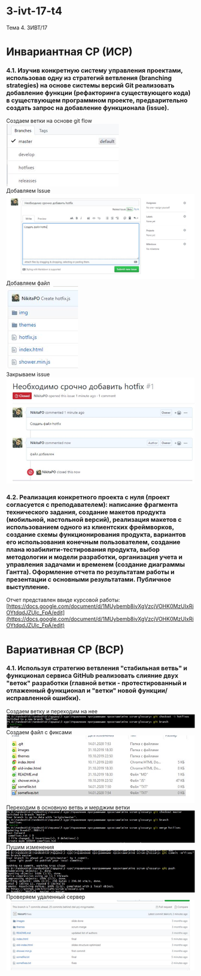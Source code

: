 # 3-ivt-17-t4
Тема 4. 3ИВТ/17

# Инвариантная СР (ИСР)

### 4.1. Изучив конкретную систему управления проектами, использовав одну из стратегий ветвления (branching strategies) на основе системы версий Git реализовать добавление функции (рефакторинга существующего кода) в существующем программном проекте, предварительно создать запрос на добавление функционала (issue). 

Создаем ветки на основе git flow  
![1.2](files/1.2.jpg)  
Добавляем Issue  
![1.3](files/1.3.jpg)  
Добавляем файл    
![1.4](files/1.4.jpg)  
Закрываем issue   
![1.5](files/1.5.jpg)  

### 4.2. Реализация конкретного проекта с нуля (проект согласуется с преподавателем): написание фрагмента технического задания, создание макетов продукта (мобильной, настольной версий), реализация макетов с использованием одного из клиентских фреймворков, создание схемы функционирования продукта, вариантов его использования конечным пользователем, создание плана юзабилити-тестирования продукта, выбор методологии и модели разработки, организация учета и управления задачами и временем (создание диаграммы Гантта). Оформление отчета по результатам работы и презентации с основными результатами. Публичное выступление.

Отчет представлен ввиде курсовой работы: [https://docs.google.com/document/d/1MUybemb8ivXgVzcjVOHK0MzUIxRiOYtdqdJZUlc_FpA/edit](https://docs.google.com/document/d/1MUybemb8ivXgVzcjVOHK0MzUIxRiOYtdqdJZUlc_FpA/edit)

# Вариативная СР (ВСР)

### 4.1. Используя стратегию ветвления "стабильная ветвь" и функционал сервиса GitHub реализовать слияние двух "веток" разработки (главной ветки - протестированный и отлаженный функционал и "ветки" новой функции/исправленной ошибки). 

Создаем ветку и переходим на нее  
![1](files/1.jpg)  
Создаем файл с фиксами  
![2](files/2.jpg)  
Переходим в основную ветвь и мерджим ветки 
![3](files/3.jpg)  
Пушим изменения   
![4](files/4.jpg)  
Проверяем удаленный сервер  
![5](files/5.jpg)  
